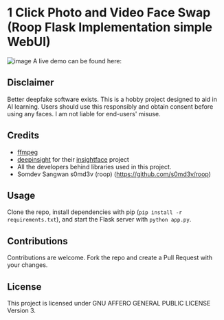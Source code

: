 # 1 Click Photo and Video Face Swap (Roop Flask Implementation simple WebUI)
![image](https://github.com/ivfloyd/faceswapvideo/assets/113161118/cb90fccd-9ea3-48cb-8dc6-5d49ed5f2b12)
A live demo can be found here: 

## Disclaimer
Better deepfake software exists. This is a hobby project designed to aid in AI learning. Users should use this responsibly and obtain consent before using any faces. I am not liable for end-users' misuse.

## Credits
- [ffmpeg](https://ffmpeg.org/)
- [deepinsight](https://github.com/deepinsight) for their [insightface](https://github.com/deepinsight/insightface) project
- All the developers behind libraries used in this project.
- Somdev Sangwan s0md3v (roop) (https://github.com/s0md3v/roop)

## Usage
Clone the repo, install dependencies with pip (`pip install -r requirements.txt`), and start the Flask server with `python app.py`.

## Contributions
Contributions are welcome. Fork the repo and create a Pull Request with your changes.

## License
This project is licensed under GNU AFFERO GENERAL PUBLIC LICENSE Version 3.
